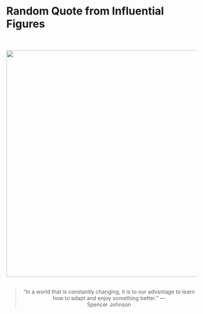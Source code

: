 # Random Quote from Influential Figures

<div align="center">
  <br>
  <br>
  <a href="https://en.wikipedia.org/wiki/File:Spencer_Johnson_Bowling_for_South_Australia.jpg" title="File:Spencer Johnson Bowling for South ..."><img src="https://upload.wikimedia.org/wikipedia/commons/0/00/Spencer_Johnson_Bowling_for_South_Australia.jpg" width="600px"></a>
  <br>
  <br>
  <blockquote>&ldquo;In a world that is constantly changing, it is to our advantage to learn how to adapt and enjoy something better.&rdquo; &mdash; <footer>Spencer Johnson</footer></blockquote>
</div>
  